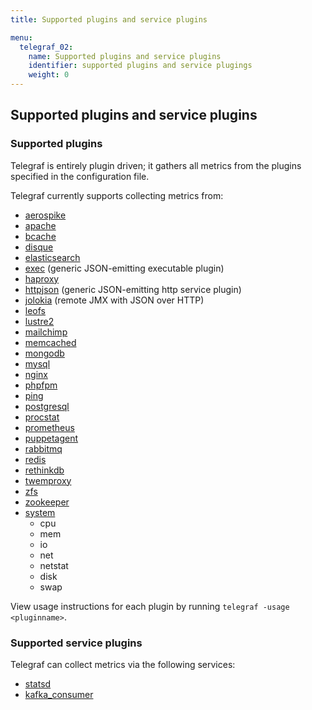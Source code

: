 ```yaml
---
title: Supported plugins and service plugins

menu:
  telegraf_02:
    name: Supported plugins and service plugins
    identifier: supported plugins and service plugings
    weight: 0
---
```


## Supported plugins and service plugins

### Supported plugins

Telegraf is entirely plugin driven; it gathers all metrics from the plugins specified in the configuration file.

Telegraf currently supports collecting metrics from:

* [aerospike](https://github.com/influxdb/telegraf/tree/master/plugins/aerospike)
* [apache](https://github.com/influxdb/telegraf/tree/master/plugins/apache)
* [bcache](https://github.com/influxdb/telegraf/tree/master/plugins/bcache)
* [disque](https://github.com/influxdb/telegraf/tree/master/plugins/disque)
* [elasticsearch](https://github.com/influxdb/telegraf/tree/master/plugins/elasticsearch)
* [exec](https://github.com/influxdb/telegraf/tree/master/plugins/exec) (generic JSON-emitting executable plugin)
* [haproxy](https://github.com/influxdb/telegraf/tree/master/plugins/haproxy)
* [httpjson](https://github.com/influxdb/telegraf/tree/master/plugins/httpjson) (generic JSON-emitting http service plugin)
* [jolokia](https://github.com/influxdb/telegraf/tree/master/plugins/jolokia) (remote JMX with JSON over HTTP)
* [leofs](https://github.com/influxdb/telegraf/tree/master/plugins/leofs)
* [lustre2](https://github.com/influxdb/telegraf/tree/master/plugins/lustre2)
* [mailchimp](https://github.com/influxdb/telegraf/tree/master/plugins/mailchimp)
* [memcached](https://github.com/influxdb/telegraf/tree/master/plugins/memcached)
* [mongodb](https://github.com/influxdb/telegraf/tree/master/plugins/mongodb)
* [mysql](https://github.com/influxdb/telegraf/tree/master/plugins/mysql)
* [nginx](https://github.com/influxdb/telegraf/tree/master/plugins/nginx)
* [phpfpm](https://github.com/influxdb/telegraf/tree/master/plugins/phpfpm)
* [ping](https://github.com/influxdb/telegraf/tree/master/plugins/ping)
* [postgresql](https://github.com/influxdb/telegraf/tree/master/plugins/postgresql)
* [procstat](https://github.com/influxdb/telegraf/tree/master/plugins/procstat)
* [prometheus](https://github.com/influxdb/telegraf/tree/master/plugins/prometheus)
* [puppetagent](https://github.com/influxdb/telegraf/tree/master/plugins/puppetagent)
* [rabbitmq](https://github.com/influxdb/telegraf/tree/master/plugins/rabbitmq)
* [redis](https://github.com/influxdb/telegraf/tree/master/plugins/redis)
* [rethinkdb](https://github.com/influxdb/telegraf/tree/master/plugins/rethinkdb)
* [twemproxy](https://github.com/influxdb/telegraf/tree/master/plugins/twemproxy)
* [zfs](https://github.com/influxdb/telegraf/tree/master/plugins/zfs)
* [zookeeper](https://github.com/influxdb/telegraf/tree/master/plugins/zookeeper)
* [system](https://github.com/influxdb/telegraf/tree/master/plugins/system)
	* cpu
    * mem
    * io
    * net
    * netstat
    * disk
    * swap

View usage instructions for each plugin by running `telegraf -usage <pluginname>`.

### Supported service plugins

Telegraf can collect metrics via the following services:

* [statsd](https://github.com/influxdb/telegraf/tree/master/plugins/statsd)
* [kafka_consumer](https://github.com/influxdb/telegraf/tree/master/plugins/kafka_consumer)

